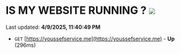 # IS MY WEBSITE RUNNING ? [![](https://img.shields.io/static/v1?label=Sponsor&message=%E2%9D%A4&logo=GitHub&color=%23fe8e86)](https://github.com/sponsors/Youssef-Lehmam)

Last updated: **4/9/2025, 11:40:49 PM**

- `GET` [https://youssefservice.me](https://youssefservice.me) - **Up** (296ms)
